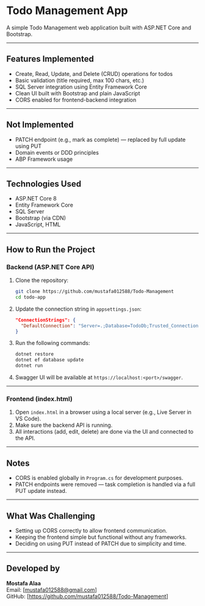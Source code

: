 
#  Todo Management App

A simple Todo Management web application built with ASP.NET Core and Bootstrap.

---

##  Features Implemented

-  Create, Read, Update, and Delete (CRUD) operations for todos
-  Basic validation (title required, max 100 chars, etc.)
-  SQL Server integration using Entity Framework Core
-  Clean UI built with Bootstrap and plain JavaScript
-  CORS enabled for frontend-backend integration

---

##  Not Implemented

-  PATCH endpoint (e.g., mark as complete) — replaced by full update using PUT
-  Domain events or DDD principles
-  ABP Framework usage

---

##  Technologies Used

- ASP.NET Core 8
- Entity Framework Core
- SQL Server
- Bootstrap (via CDN)
- JavaScript, HTML

---

##  How to Run the Project

###  Backend (ASP.NET Core API)

1. Clone the repository:

   ```bash
   git clone https://github.com/mustafa012588/Todo-Management
   cd todo-app
   ```

2. Update the connection string in `appsettings.json`:

   ```json
   "ConnectionStrings": {
     "DefaultConnection": "Server=.;Database=TodoDb;Trusted_Connection=True;TrustServerCertificate=True;"
   }
   ```

3. Run the following commands:

   ```bash
   dotnet restore
   dotnet ef database update
   dotnet run
   ```

4. Swagger UI will be available at `https://localhost:<port>/swagger`.

---

###  Frontend (index.html)

1. Open `index.html` in a browser using a local server (e.g., Live Server in VS Code).
2. Make sure the backend API is running.
3. All interactions (add, edit, delete) are done via the UI and connected to the API.

---

##  Notes

- CORS is enabled globally in `Program.cs` for development purposes.
- PATCH endpoints were removed — task completion is handled via a full PUT update instead.

---

##  What Was Challenging

- Setting up CORS correctly to allow frontend communication.
- Keeping the frontend simple but functional without any frameworks.
- Deciding on using PUT instead of PATCH due to simplicity and time.

---

##  Developed by

**Mostafa Alaa**  
Email: [mustafa012588@gmail.com]  
GitHub: [https://github.com/mustafa012588/Todo-Management]
